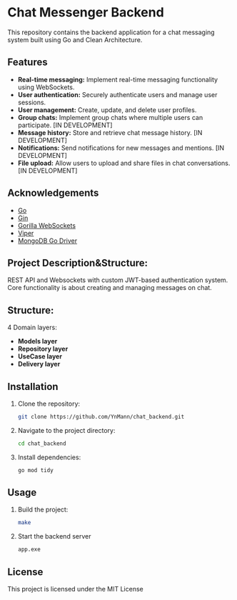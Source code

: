 # Chat Messenger Backend

This repository contains the backend application for a chat messaging system built using Go and Clean Architecture.

## Features

- **Real-time messaging:** Implement real-time messaging functionality using WebSockets.
- **User authentication:** Securely authenticate users and manage user sessions.
- **User management:** Create, update, and delete user profiles.
- **Group chats:** Implement group chats where multiple users can participate. [IN DEVELOPMENT]
- **Message history:** Store and retrieve chat message history. [IN DEVELOPMENT]
- **Notifications:** Send notifications for new messages and mentions. [IN DEVELOPMENT]
- **File upload:** Allow users to upload and share files in chat conversations. [IN DEVELOPMENT]

## Acknowledgements

- [Go](https://golang.org)
- [Gin](https://github.com/gin-gonic/gin)
- [Gorilla WebSockets](https://github.com/gorilla/websocket)
- [Viper](https://github.com/spf13/viper)
- [MongoDB Go Driver](https://github.com/mongodb/mongo-go-driver)

## Project Description&Structure:
REST API and Websockets with custom JWT-based authentication system. Core functionality is about creating and managing messages on chat.

## Structure:
4 Domain layers:
 - **Models layer**
 - **Repository layer**
 - **UseCase layer**
 - **Delivery layer**

## Installation

1. Clone the repository:

   ```bash
   git clone https://github.com/YnMann/chat_backend.git

3. Navigate to the project directory:
   ```bash
   cd chat_backend

4. Install dependencies:
   ```bash
   go mod tidy

## Usage
1. Build the project:
   ```bash
   make
   ```
2. Start the backend server
   ```bash
   app.exe

## License
This project is licensed under the MIT License 
